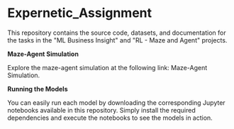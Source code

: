 # Expernetic_Assignment

This repository contains the source code, datasets, and documentation for the tasks in the "ML Business Insight" and "RL - Maze and Agent" projects.

**Maze-Agent Simulation**

Explore the maze-agent simulation at the following link: Maze-Agent Simulation.

**Running the Models**

You can easily run each model by downloading the corresponding Jupyter notebooks available in this repository. Simply install the required dependencies and execute the notebooks to see the models in action.

